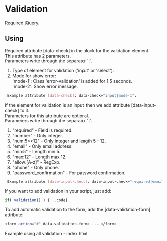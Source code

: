 # Validation

Required jQuery.

##  Using

 Required attribute [data-check] in the block for the validation element.<br />
 This attribute has 2 parameters.<br />
 Parameters write through the separator '|'.<br />

 1. Type of element for validation ('input' or 'select').<br />
 2. Mode for show error:<br />
    'mode-1': Class 'error-validation' is added for 1.5 seconds.<br />
    'mode-2': Show error message.<br />
    
 ``` bash
  Example attribute [data-check]: data-check="input|mode-1".
 ```
 

 If the element for validation is an input, then we add attribute [data-input-check] to it.<br />
 Parameters for this attribute are optional.<br />
 Parameters write through the separator '|'.
 1. "required" - Field is required.
 2. "number" - Only integer.
 3. "num:5<>12" - Only integer and length 5 - 12.
 2. "email" - Only email address.
 3. "min:5" - Length min 5.
 4. "max:12" - Length max 12.
 5. "allow:[A-z]" - RegExp.
 6. "phone" - Only phone.
 8. "password_confirmation" - For password confirmation.

 ``` bash
  Example attribute [data-input-check]: data-input-check="required|email".
 ```
 
 If you want to add validation in your script, just add:
  ``` js
  if( validation() ) {...code}
 ```
 
To add automatic validation to the form, add the [data-validation-form] attribute:
 ``` bash
 <form action="#" data-validation-form> ... </form>
 ```
 
  Example using all validation - index.html
